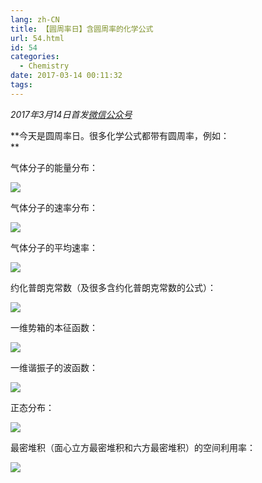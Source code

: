 ```yaml
---
lang: zh-CN
title: 【圆周率日】含圆周率的化学公式
url: 54.html
id: 54
categories:
  - Chemistry
date: 2017-03-14 00:11:32
tags:
---
```


_2017年3月14日首发[微信公众号](https://mp.weixin.qq.com/s?__biz=MzIyMjA1MDA4MQ==&mid=2455134397&idx=1&sn=2b3e689705424ebdb1acf6458d86f871&chksm=ff91a2f3c8e62be55ad5586ebba3de8ab5649fbac894dfef9871c15f248f364943c8ba3aa4cf#rd)_

**今天是圆周率日。很多化学公式都带有圆周率，例如：  
**

气体分子的能量分布：

[![](https://images.weserv.nl/?url=drive.google.com/uc?id=1JUZMaCBlaogEd-g8AL-HrPDRzodwdj5i)](https://images.weserv.nl/?url=drive.google.com/uc?id=1JUZMaCBlaogEd-g8AL-HrPDRzodwdj5i)

气体分子的速率分布：

[![](https://images.weserv.nl/?url=drive.google.com/uc?id=1b98q8gZN9YNjQjgY42NITbTSKxmEjnYG)](https://images.weserv.nl/?url=drive.google.com/uc?id=1b98q8gZN9YNjQjgY42NITbTSKxmEjnYG)

气体分子的平均速率：

[![](https://images.weserv.nl/?url=drive.google.com/uc?id=1tZj0kVS7LJLSnRpHexUzDXwkz_MarqFK)](https://images.weserv.nl/?url=drive.google.com/uc?id=1tZj0kVS7LJLSnRpHexUzDXwkz_MarqFK)

约化普朗克常数（及很多含约化普朗克常数的公式）：

[![](https://images.weserv.nl/?url=drive.google.com/uc?id=1DrG3cRbOlTWQNyrzy7tAcAF_8mNgNFXx)](https://images.weserv.nl/?url=drive.google.com/uc?id=1DrG3cRbOlTWQNyrzy7tAcAF_8mNgNFXx)

一维势箱的本征函数：

[![](https://images.weserv.nl/?url=drive.google.com/uc?id=1jgVqdgWhSb0wP5L7J0iWe2s8S3L30RNt)](https://images.weserv.nl/?url=drive.google.com/uc?id=1jgVqdgWhSb0wP5L7J0iWe2s8S3L30RNt)

一维谐振子的波函数：

[![](https://images.weserv.nl/?url=drive.google.com/uc?id=1aSvqgfT16Z9I_ocMei4FRsameMXPaClX)](https://images.weserv.nl/?url=drive.google.com/uc?id=1aSvqgfT16Z9I_ocMei4FRsameMXPaClX)

正态分布：

[![](https://images.weserv.nl/?url=drive.google.com/uc?id=12FWXdBUg3zj5_IhjZXaBt5MYO1ZLOD32)](https://images.weserv.nl/?url=drive.google.com/uc?id=12FWXdBUg3zj5_IhjZXaBt5MYO1ZLOD32)

最密堆积（面心立方最密堆积和六方最密堆积）的空间利用率：

[![](https://images.weserv.nl/?url=drive.google.com/uc?id=1Bqfnb5ZYHpDsTx3RdZn3iJX-i8MTopJE)](https://images.weserv.nl/?url=drive.google.com/uc?id=1Bqfnb5ZYHpDsTx3RdZn3iJX-i8MTopJE)
